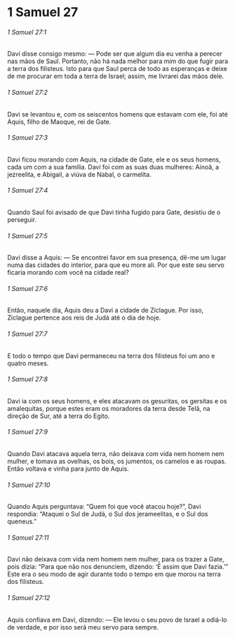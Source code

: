 # 1 Samuel 27

###### 1 Samuel 27:1

Davi disse consigo mesmo: — Pode ser que algum dia eu venha a perecer nas mãos de Saul. Portanto, não há nada melhor para mim do que fugir para a terra dos filisteus. Isto para que Saul perca de todo as esperanças e deixe de me procurar em toda a terra de Israel; assim, me livrarei das mãos dele.

###### 1 Samuel 27:2

Davi se levantou e, com os seiscentos homens que estavam com ele, foi até Aquis, filho de Maoque, rei de Gate.

###### 1 Samuel 27:3

Davi ficou morando com Aquis, na cidade de Gate, ele e os seus homens, cada um com a sua família. Davi foi com as suas duas mulheres: Ainoã, a jezreelita, e Abigail, a viúva de Nabal, o carmelita.

###### 1 Samuel 27:4

Quando Saul foi avisado de que Davi tinha fugido para Gate, desistiu de o perseguir.

###### 1 Samuel 27:5

Davi disse a Aquis: — Se encontrei favor em sua presença, dê-me um lugar numa das cidades do interior, para que eu more ali. Por que este seu servo ficaria morando com você na cidade real?

###### 1 Samuel 27:6

Então, naquele dia, Aquis deu a Davi a cidade de Ziclague. Por isso, Ziclague pertence aos reis de Judá até o dia de hoje.

###### 1 Samuel 27:7

E todo o tempo que Davi permaneceu na terra dos filisteus foi um ano e quatro meses.

###### 1 Samuel 27:8

Davi ia com os seus homens, e eles atacavam os gesuritas, os gersitas e os amalequitas, porque estes eram os moradores da terra desde Telã, na direção de Sur, até a terra do Egito.

###### 1 Samuel 27:9

Quando Davi atacava aquela terra, não deixava com vida nem homem nem mulher, e tomava as ovelhas, os bois, os jumentos, os camelos e as roupas. Então voltava e vinha para junto de Aquis.

###### 1 Samuel 27:10

Quando Aquis perguntava: “Quem foi que você atacou hoje?”, Davi respondia: “Ataquei o Sul de Judá, o Sul dos jerameelitas, e o Sul dos queneus.”

###### 1 Samuel 27:11

Davi não deixava com vida nem homem nem mulher, para os trazer a Gate, pois dizia: “Para que não nos denunciem, dizendo: ‘É assim que Davi fazia.’” Este era o seu modo de agir durante todo o tempo em que morou na terra dos filisteus.

###### 1 Samuel 27:12

Aquis confiava em Davi, dizendo: — Ele levou o seu povo de Israel a odiá-lo de verdade, e por isso será meu servo para sempre.

